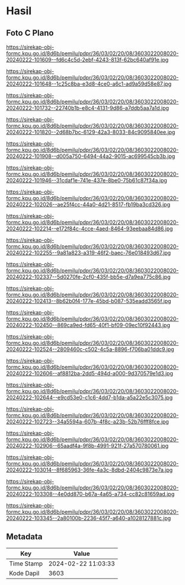 # Hasil

## Foto C Plano

https://sirekap-obj-formc.kpu.go.id/8d6b/pemilu/pdpr/36/03/02/20/08/3603022008020-20240222-101609--fd6c4c5d-2ebf-4243-813f-62bc640af91e.jpg

https://sirekap-obj-formc.kpu.go.id/8d6b/pemilu/pdpr/36/03/02/20/08/3603022008020-20240222-101648--1c25c8ba-e3d8-4ce0-a6c1-ad9a59d58e87.jpg

https://sirekap-obj-formc.kpu.go.id/8d6b/pemilu/pdpr/36/03/02/20/08/3603022008020-20240222-101732--22740b1b-e8c4-4131-9d86-a7ddb5aa7a1d.jpg

https://sirekap-obj-formc.kpu.go.id/8d6b/pemilu/pdpr/36/03/02/20/08/3603022008020-20240222-101820--2d68b7bc-6129-42a3-8033-84c9095840ee.jpg

https://sirekap-obj-formc.kpu.go.id/8d6b/pemilu/pdpr/36/03/02/20/08/3603022008020-20240222-101908--d005a750-6494-44a2-9015-ac699545cb3b.jpg

https://sirekap-obj-formc.kpu.go.id/8d6b/pemilu/pdpr/36/03/02/20/08/3603022008020-20240222-101946--31cdaf1e-741e-437e-8be0-75b61c87f34a.jpg

https://sirekap-obj-formc.kpu.go.id/8d6b/pemilu/pdpr/36/03/02/20/08/3603022008020-20240222-102026--ae25f4cc-44a0-4d21-8517-fb19ba3cd326.jpg

https://sirekap-obj-formc.kpu.go.id/8d6b/pemilu/pdpr/36/03/02/20/08/3603022008020-20240222-102214--e172f84c-4cce-4aed-8464-93eebaa84d86.jpg

https://sirekap-obj-formc.kpu.go.id/8d6b/pemilu/pdpr/36/03/02/20/08/3603022008020-20240222-102255--9a81a823-a319-46f2-baec-76e018493d67.jpg

https://sirekap-obj-formc.kpu.go.id/8d6b/pemilu/pdpr/36/03/02/20/08/3603022008020-20240222-102337--5d0270fe-2cf0-435f-bb5e-d7a9ea775c86.jpg

https://sirekap-obj-formc.kpu.go.id/8d6b/pemilu/pdpr/36/03/02/20/08/3603022008020-20240222-102413--8b62b0f4-177e-45bd-b087-535eadd3565f.jpg

https://sirekap-obj-formc.kpu.go.id/8d6b/pemilu/pdpr/36/03/02/20/08/3603022008020-20240222-102450--869ca9ed-fd65-40f1-bf09-09ec10f92443.jpg

https://sirekap-obj-formc.kpu.go.id/8d6b/pemilu/pdpr/36/03/02/20/08/3603022008020-20240222-102524--2809460c-c502-4c5a-8896-f706ba01ddc9.jpg

https://sirekap-obj-formc.kpu.go.id/8d6b/pemilu/pdpr/36/03/02/20/08/3603022008020-20240222-102606--af8812ba-2dd5-494d-a000-9d370579e1d3.jpg

https://sirekap-obj-formc.kpu.go.id/8d6b/pemilu/pdpr/36/03/02/20/08/3603022008020-20240222-102644--e9cd53e0-c1c6-4dd7-b1da-a5a22e5c3075.jpg

https://sirekap-obj-formc.kpu.go.id/8d6b/pemilu/pdpr/36/03/02/20/08/3603022008020-20240222-102723--34a5594a-607b-4f8c-a23b-52b76fff8fce.jpg

https://sirekap-obj-formc.kpu.go.id/8d6b/pemilu/pdpr/36/03/02/20/08/3603022008020-20240222-102906--65aadf4a-9f8b-4991-921f-27a570780061.jpg

https://sirekap-obj-formc.kpu.go.id/8d6b/pemilu/pdpr/36/03/02/20/08/3603022008020-20240222-103014--8f685963-36fe-4a3c-8dbd-2404c9873e7a.jpg

https://sirekap-obj-formc.kpu.go.id/8d6b/pemilu/pdpr/36/03/02/20/08/3603022008020-20240222-103308--4e0dd870-b67a-4a65-a734-cc82c81659ad.jpg

https://sirekap-obj-formc.kpu.go.id/8d6b/pemilu/pdpr/36/03/02/20/08/3603022008020-20240222-103345--2a80100b-2236-45f7-a640-a1028127881c.jpg


## Metadata

| Key        | Value               |
| ---------- | ------------------- |
| Time Stamp | 2024-02-22 11:03:33 |
| Kode Dapil | 3603                |



